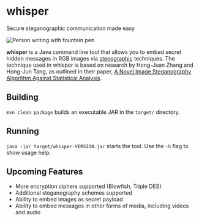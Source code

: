 # whisper
Secure steganographic communication made easy

![Person writing with fountain pen](https://images.unsplash.com/photo-1455390582262-044cdead277a?ixlib=rb-4.0.3&ixid=MnwxMjA3fDB8MHxwaG90by1wYWdlfHx8fGVufDB8fHx8&auto=format&fit=crop&w=300&q=80)

**whisper** is a Java command line tool that allows you to embed secret hidden messages in RGB images via [stenographic](https://en.wikipedia.org/wiki/Steganography) techniques.
The technique used in whisper is based on research by Hong-Juan Zhang and Hong-Jun Tang, as outlined in their paper, [A Novel Image Steganography Algorithm Against Statistical Analysis](https://ieeexplore.ieee.org/document/4370824).

## Building

`mvn clean package` builds an executable JAR in the `target/` directory.

## Running

`java -jar target/whisper-VERSION.jar` starts the tool. Use the `-h` flag to show usage help.

## Upcoming Features

- More encryption ciphers supported (Blowfish, Triple DES)
- Additional steganography schemes supported
- Ability to embed images as secret payload
- Ability to embed messages in other forms of media, including videos and audio
